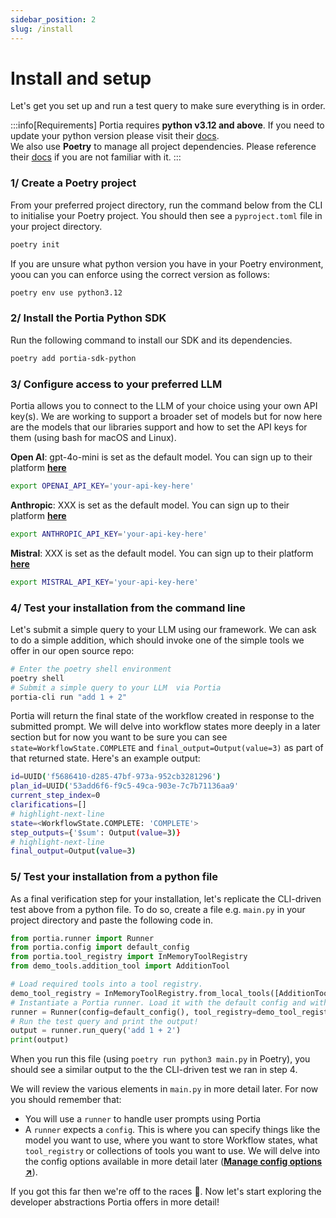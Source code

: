 ```yaml
---
sidebar_position: 2
slug: /install
---
```

# Install and setup
Let's get you set up and run a test query to make sure everything is in order.

:::info[Requirements]
Portia requires **python v3.12 and above**. If you need to update your python version please visit their [docs](https://python.org/downloads/).<br/>We also use **Poetry** to manage all project dependencies. Please reference their [docs](https://python-poetry.org/docs/) if you are not familiar with it.
:::

### 1/ Create a Poetry project
From your preferred project directory, run the command below from the CLI to initialise your Poetry project. You should then see a `pyproject.toml` file in your project directory.
```bash
poetry init
```
If you are unsure what python version you have in your Poetry environment, yoou can you can enforce using the correct version as follows:
```bash
poetry env use python3.12 
```

### 2/ Install the Portia Python SDK
Run the following command to install our SDK and its dependencies.
```bash
poetry add portia-sdk-python
```

### 3/ Configure access to your preferred LLM
Portia allows you to connect to the LLM of your choice using your own API key(s). We are working to support a broader set of models but for now here are the models that our libraries support and how to set the API keys for them (using bash for macOS and Linux).

**Open AI**: gpt-4o-mini is set as the default model. You can sign up to their platform **[here](https://platform.openai.com/signup)**
```bash
export OPENAI_API_KEY='your-api-key-here'
```
**Anthropic**: XXX is set as the default model. You can sign up to their platform **[here](https://www.anthropic.com/api)**
```bash
export ANTHROPIC_API_KEY='your-api-key-here'
```
**Mistral**: XXX is set as the default model. You can sign up to their platform **[here](https://auth.mistral.ai/ui/registration)**
```bash
export MISTRAL_API_KEY='your-api-key-here'
```

### 4/ Test your installation from the command line
Let's submit a simple query to your LLM using our framework. We can ask to do a simple addition, which should invoke one of the simple tools we offer in our open source repo:
```bash
# Enter the poetry shell environment
poetry shell
# Submit a simple query to your LLM  via Portia
portia-cli run "add 1 + 2"
```
Portia will return the final state of the workflow created in response to the submitted prompt. We will delve into workflow states more deeply in a later section but for now you want to be sure you can see `state=WorkflowState.COMPLETE` and `final_output=Output(value=3)` as part of that returned state. Here's an example output:
```bash
id=UUID('f5686410-d285-47bf-973a-952cb3281296') 
plan_id=UUID('53add6f6-f9c5-49ca-903e-7c7b71136aa9'
current_step_index=0 
clarifications=[] 
# highlight-next-line
state=<WorkflowState.COMPLETE: 'COMPLETE'> 
step_outputs={'$sum': Output(value=3)} 
# highlight-next-line
final_output=Output(value=3)
```

### 5/ Test your installation from a python file
As a final verification step for your installation, let's replicate the CLI-driven test above from a python file. To do so, create a file e.g. `main.py` in your project directory and paste the following code in.
```python title="main.py"
from portia.runner import Runner
from portia.config import default_config
from portia.tool_registry import InMemoryToolRegistry
from demo_tools.addition_tool import AdditionTool

# Load required tools into a tool registry.
demo_tool_registry = InMemoryToolRegistry.from_local_tools([AdditionTool()])
# Instantiate a Portia runner. Load it with the default config and with the simple tool above.
runner = Runner(config=default_config(), tool_registry=demo_tool_registry)
# Run the test query and print the output!
output = runner.run_query('add 1 + 2')
print(output)

```
When you run this file (using `poetry run python3 main.py` in Poetry), you should see a similar output to the the CLI-driven test we ran in step 4.

We will review the various elements in `main.py` in more detail later. For now you should remember that:
- You will use a `runner` to handle user prompts using Portia
- A `runner` expects a `config`. This is where you can specify things like the model you want to use, where you want to store Workflow states, what `tool_registry` or collections of tools you want to use. We will delve into the config options available in more detail later (<a href="product/Plan%20and%20run%20workflows/Manage%20config%20options" target="_blank">**Manage config options ↗**</a>).

If you got this far then we're off to the races :racehorse:. Now let's start exploring the developer abstractions Portia offers in more detail!

